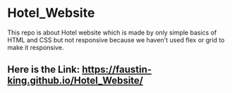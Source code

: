 # Hotel_Website
This repo is about Hotel website which is made by only simple basics of HTML and CSS but not responsive because we haven't used flex or grid  to make it responsive. 
## Here is the Link: https://faustin-king.github.io/Hotel_Website/
